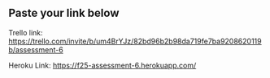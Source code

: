 ## Paste your link below

Trello link: https://trello.com/invite/b/um4BrYJz/82bd96b2b98da719fe7ba9208620119b/assessment-6

Heroku Link: https://f25-assessment-6.herokuapp.com/
